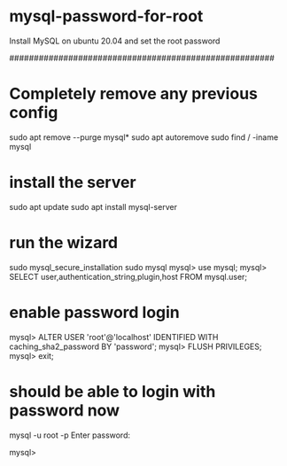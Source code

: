 # mysql-password-for-root
Install MySQL on ubuntu 20.04 and set the root password

######################################################

# Completely remove any previous config
sudo apt remove --purge mysql*
sudo apt autoremove
sudo find / -iname mysql

# install the server
sudo apt update
sudo apt install mysql-server
# run the wizard
sudo mysql_secure_installation
sudo mysql
mysql> use mysql;
mysql> SELECT user,authentication_string,plugin,host FROM mysql.user;

# enable password login
mysql> ALTER USER 'root'@'localhost' IDENTIFIED WITH caching_sha2_password BY 'password';
mysql> FLUSH PRIVILEGES;
mysql> exit;

# should be able to login with password now
mysql -u root -p
Enter password:

mysql>
